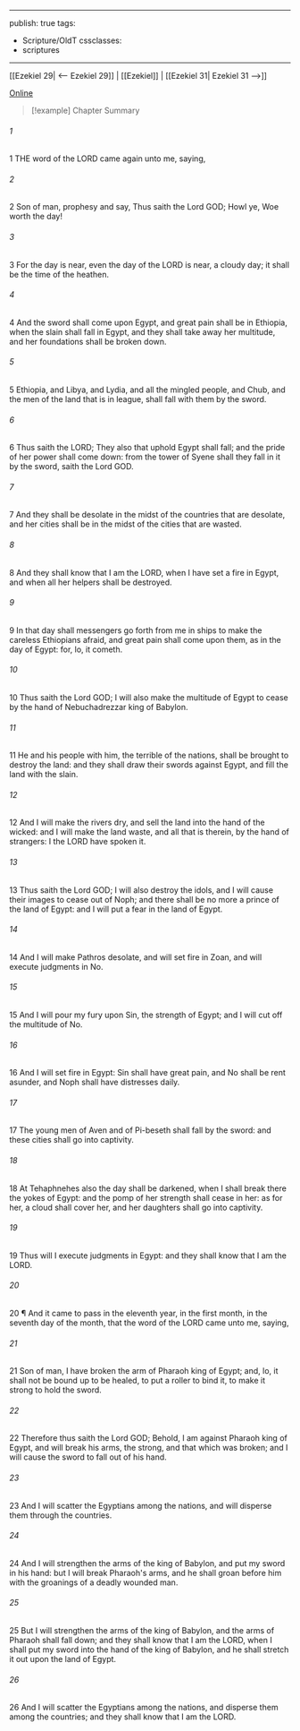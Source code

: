 

---
publish: true
tags:
  - Scripture/OldT
cssclasses:
  - scriptures
---
[[Ezekiel 29| <-- Ezekiel 29]] | [[Ezekiel]] | [[Ezekiel 31| Ezekiel 31 -->]]

[Online](https://churchofjesuschrist.org/study/scriptures/ot/ezek/30?lang=eng)

>[!example] Chapter Summary
>
###### 1
1 THE word of the LORD came again unto me, saying,
###### 2
2 Son of man, prophesy and say, Thus saith the Lord GOD; Howl ye, Woe worth the day!
###### 3
3 For the day is near, even the day of the LORD is near, a cloudy day; it shall be the time of the heathen.
###### 4
4 And the sword shall come upon Egypt, and great pain shall be in Ethiopia, when the slain shall fall in Egypt, and they shall take away her multitude, and her foundations shall be broken down.
###### 5
5 Ethiopia, and Libya, and Lydia, and all the mingled people, and Chub, and the men of the land that is in league, shall fall with them by the sword.
###### 6
6 Thus saith the LORD; They also that uphold Egypt shall fall; and the pride of her power shall come down: from the tower of Syene shall they fall in it by the sword, saith the Lord GOD.
###### 7
7 And they shall be desolate in the midst of the countries that are desolate, and her cities shall be in the midst of the cities that are wasted.
###### 8
8 And they shall know that I am the LORD, when I have set a fire in Egypt, and when all her helpers shall be destroyed.
###### 9
9 In that day shall messengers go forth from me in ships to make the careless Ethiopians afraid, and great pain shall come upon them, as in the day of Egypt: for, lo, it cometh.
###### 10
10 Thus saith the Lord GOD; I will also make the multitude of Egypt to cease by the hand of Nebuchadrezzar king of Babylon.
###### 11
11 He and his people with him, the terrible of the nations, shall be brought to destroy the land: and they shall draw their swords against Egypt, and fill the land with the slain.
###### 12
12 And I will make the rivers dry, and sell the land into the hand of the wicked: and I will make the land waste, and all that is therein, by the hand of strangers: I the LORD have spoken it.
###### 13
13 Thus saith the Lord GOD; I will also destroy the idols, and I will cause their images to cease out of Noph; and there shall be no more a prince of the land of Egypt: and I will put a fear in the land of Egypt.
###### 14
14 And I will make Pathros desolate, and will set fire in Zoan, and will execute judgments in No.
###### 15
15 And I will pour my fury upon Sin, the strength of Egypt; and I will cut off the multitude of No.
###### 16
16 And I will set fire in Egypt: Sin shall have great pain, and No shall be rent asunder, and Noph shall have distresses daily.
###### 17
17 The young men of Aven and of Pi-beseth shall fall by the sword: and these cities shall go into captivity.
###### 18
18 At Tehaphnehes also the day shall be darkened, when I shall break there the yokes of Egypt: and the pomp of her strength shall cease in her: as for her, a cloud shall cover her, and her daughters shall go into captivity.
###### 19
19 Thus will I execute judgments in Egypt: and they shall know that I am the LORD.
###### 20
20 ¶ And it came to pass in the eleventh year, in the first month, in the seventh day of the month, that the word of the LORD came unto me, saying,
###### 21
21 Son of man, I have broken the arm of Pharaoh king of Egypt; and, lo, it shall not be bound up to be healed, to put a roller to bind it, to make it strong to hold the sword.
###### 22
22 Therefore thus saith the Lord GOD; Behold, I am against Pharaoh king of Egypt, and will break his arms, the strong, and that which was broken; and I will cause the sword to fall out of his hand.
###### 23
23 And I will scatter the Egyptians among the nations, and will disperse them through the countries.
###### 24
24 And I will strengthen the arms of the king of Babylon, and put my sword in his hand: but I will break Pharaoh's arms, and he shall groan before him with the groanings of a deadly wounded man.
###### 25
25 But I will strengthen the arms of the king of Babylon, and the arms of Pharaoh shall fall down; and they shall know that I am the LORD, when I shall put my sword into the hand of the king of Babylon, and he shall stretch it out upon the land of Egypt.
###### 26
26 And I will scatter the Egyptians among the nations, and disperse them among the countries; and they shall know that I am the LORD.



